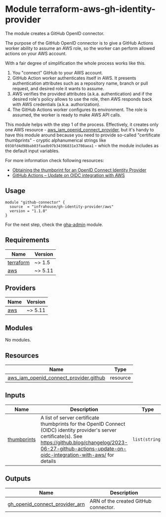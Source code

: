 # Module terraform-aws-gh-identity-provider

The module creates a GitHub OpenID connector.

The purpose of the GitHub OpenID connector is to give a GitHub Actions worker ability to 
assume an AWS role, so the worker can perform allowed actions on your AWS account.

With a fair degree of simplification the whole process works like this.

1. You "connect" GitHub to your AWS account.
2. GitHub Action worker authenticates itself in AWS. It presents authentication attributes 
such as a repository name, branch or pull request, and desired role it wants to assume.
3. AWS verifies the provided attributes (a.k.a. authentication) and if the desired role's 
policy allows to use the role, then AWS responds back with AWS credentials 
(a.k.a. authorization).
4. The GitHub Actions worker configures its environment. The role is assumed, 
the worker is ready to make AWS API calls. 

This module helps with the step 1 of the process. Effectively, it creates only one AWS resource - 
[aws_iam_openid_connect_provider](https://registry.terraform.io/providers/hashicorp/aws/5.11.0/docs/resources/iam_openid_connect_provider),
but it's handy to have this module around because you need to provide so-called "certificate thumbprints" - 
cryptic alphanumerical strings like `6938fd4d98bab03faadb97b34396831e3780aea1` - which the module includes 
as the default input variables.

For more information check following resources:
* [Obtaining the thumbprint for an OpenID Connect Identity Provider](https://docs.aws.amazon.com/IAM/latest/UserGuide/id_roles_providers_create_oidc_verify-thumbprint.html)
* [GitHub Actions – Update on OIDC integration with AWS](https://github.blog/changelog/2023-06-27-github-actions-update-on-oidc-integration-with-aws/)
## Usage

```hcl
module "github-connector" {
  source  = "infrahouse/gh-identity-provider/aws"
  version = "1.1.0"
}
```
For the next step, check the [gha-admin](https://registry.terraform.io/modules/infrahouse/gha-admin/aws/latest) module.

## Requirements

| Name | Version |
|------|---------|
| <a name="requirement_terraform"></a> [terraform](#requirement\_terraform) | ~> 1.5 |
| <a name="requirement_aws"></a> [aws](#requirement\_aws) | ~> 5.11 |

## Providers

| Name | Version |
|------|---------|
| <a name="provider_aws"></a> [aws](#provider\_aws) | ~> 5.11 |

## Modules

No modules.

## Resources

| Name | Type |
|------|------|
| [aws_iam_openid_connect_provider.github](https://registry.terraform.io/providers/hashicorp/aws/latest/docs/resources/iam_openid_connect_provider) | resource |

## Inputs

| Name | Description | Type | Default | Required |
|------|-------------|------|---------|:--------:|
| <a name="input_thumbprints"></a> [thumbprints](#input\_thumbprints) | A list of server certificate thumbprints for the OpenID Connect (OIDC) identity provider's server certificate(s). See https://github.blog/changelog/2023-06-27-github-actions-update-on-oidc-integration-with-aws/ for details | `list(string)` | <pre>[<br>  "6938fd4d98bab03faadb97b34396831e3780aea1",<br>  "1c58a3a8518e8759bf075b76b750d4f2df264fcd"<br>]</pre> | no |

## Outputs

| Name | Description |
|------|-------------|
| <a name="output_gh_openid_connect_provider_arn"></a> [gh\_openid\_connect\_provider\_arn](#output\_gh\_openid\_connect\_provider\_arn) | ARN of the created GitHub connector. |
